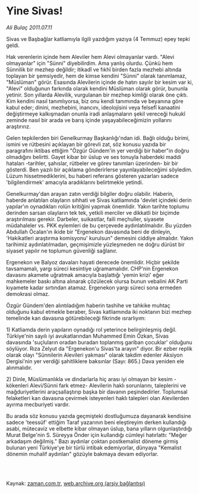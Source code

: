 # Yine Sivas!

*Ali Bulaç 2011.07.11*

<td class="columnist-detail">
<p>Sivas ve Başbağlar katliamıyla ilgili yazdığım yazıya (4 Temmuz) epey tepki geldi.</p>
<p>
<div id="haberMetinDiv">
<p>Hak verenlerin içinde hem Aleviler hem Alevi olmayanlar vardı. "Alevi olmayanlar" için "Sünni" diyebilirdim. Ama yanlış olurdu. Çünkü hem Sünnilik bir mezhep değildir; itikadî ve fıkhî birden fazla mezhebi altında toplayan bir şemsiyedir, hem de kimse kendini "Sünni" olarak tanımlamaz, "Müslüman" görür. Esasında Alevilerin içinde de hatırı sayılır bir kesim var ki, "Alevi" olduğunun farkında olarak kendini Müslüman olarak görür, bununla yetinir. Son yıllarda Alevilik, vurgulanan bir mezhep kimliği olarak öne çıktı. Kim kendini nasıl tanımlıyorsa, biz onu kendi tanımında ve beyanına göre kabul eder; dinini, mezhebini, inancını, ideolojisini veya felsefî kanaatini değiştirmeye kalkışmadan onunla iradi anlaşmaların şekil vereceği hukukî zeminde nasıl bir arada ve barış içinde yaşayabileceğimizin yollarını araştırırız.
<p> Gelen tepkilerden biri Genelkurmay Başkanlığı'ndan idi. Bağlı olduğu birimi, ismini ve rütbesini açıklayan bir görevli zat, söz konusu yazıda bir paragrafını iktibas ettiğim "Özgür Gündem'in yer verdiği bir haber"in doğru olmadığını belirtti. Gayet kibar bir üslup ve ses tonuyla haberdeki maddi hataları -tarihler, şahıslar, rütbeler ve görev tanımları üzerinden- bir bir gösterdi. Ben yazılı bir açıklama gönderirlerse yayınlayabileceğimi söyledim. Lüzum hissetmediklerini, bu haberi referans gösteren yazarları sadece 'bilgilendirmek' amacıyla aradıklarını belirtmekle yetindi.
<p> Genelkurmay'dan arayan zatın verdiği bilgiler doğru olabilir. Haberin, haberde anlatılan olayların sıhhati ve Sivas katliamında 'devlet içindeki derin yapılar'ın oynadıkları rolün kritiğini yapmak önemlidir. Yakın tarihte toplumu derinden sarsan olayların tek tek, yetkili merciler ve dikkatli bir biçimde araştırılması gerekir. Darbeler, suikastlar, faili meçhuller, siyasete müdahaleler vs. PKK eylemleri de bu çerçevede aydınlatılmalıdır. Bu yüzden Abdullah Öcalan'ın ikide bir "Ergenekon davasında beni de dinleyin, 'Hakikatleri araştırma komisyonu' kurulsun" demesini ciddiye almalıdır. Yakın tarihimiz aydınlatılmadan, geçmişimizle yüzleşmeden ne doğru dürüst bir siyaset yapılır ne toplumun güvenliği sağlanır.
<p> Ergenekon ve Balyoz davaları hayati derecede önemlidir. Hiçbir şekilde tavsamamalı, yargı süreci kesintiye uğramamalıdır. CHP'nin Ergenekon davasını akamete uğratmak amacıyla başlattığı 'yemin krizi' eğer mahkemeler baskı altına alınarak çözülecek olursa bunun vebalini AK Parti kıyamete kadar sırtından atamaz. Ergenekon yargı süreci sona ermeden demokrasi olmaz.
<p> Özgür Gündem'den alıntıladığım haberin tashihe ve tahkike muhtaç olduğunu kabul etmekle beraber, Sivas katliamında iki noktanın bizi mezhep temelinde kan davasına götürebileceği fikrinde ısrarlıyım:
<p> 1) Katliamda derin yapıların oynadığı rol yeterince belirginleşmiş değil. Türkiye'nin sayılı iyi avukatlarından Muhammed Emin Özkan, Sivas davasında 'suçluların oradan buradan toplanmış gariban çocuklar' olduğunu söylüyor. Rıza Zelyut da "Ergenekon'u Sivas'ta arayın" diyor. Bir ezber replik olarak olayı "Sünnilerin Alevileri yakması" olarak takdim edenler Aksiyon Dergisi'nin yer verdiği şahitliklere baksınlar (Sayı: 865.) Dava yeniden ele alınmalıdır.
<p> 2) Dinle, Müslümanlıkla ve dindarlarla hiç arası iyi olmayan bir kesim -kökenleri Alevi/Sünni fark etmez- Alevilerin haklı sorunlarını, taleplerini ve mağduriyetlerini araçsallaştırıp başka bir davanın peşindedirler. Toplumsal felaketleri kan davasına çevirmek isteyenleri haklı talepleri olan Alevilerden ayırma mecburiyeti vardır.
<p> Bu arada söz konusu yazıda geçmişteki dostluğumuza dayanarak kendisine sadece 'teessüf' ettiğim Taraf yazarının beni eleştireyim derken kullandığı asabi, mütecaviz ve elbette kibar olmayan üslup, bana yılların olgunlaştırdığı Murat Belge'nin S. Süreyya Önder için kullandığı cümleyi hatırlattı: "Meğer arkadaşım değilmiş." Bazı aydınlar çoktan postkemalist döneme girmiş bulunan yeni Türkiye'ye bir türlü intibak edemiyorlar, dünyaya "Kemalist dönemin muhalif aydınları" gözüyle bakmaya devam ediyorlar. </p></p></p></p></p></p></p></p></div>
</p>


<p><br>
		 </br></p></td>

Kaynak: [zaman.com.tr](http://zaman.com.tr/yazar.do?yazino=1156745), [web.archive.org (arşiv bağlantısı)](http://web.archive.org/web/20110913094459/http://www.zaman.com.tr:80/yazar.do?yazino=1156745)
